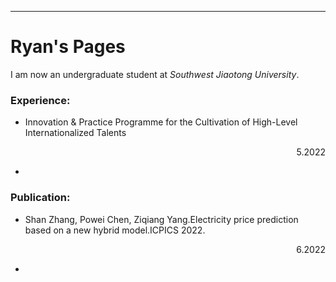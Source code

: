 ---
# Ryan's Pages

I am now an undergraduate student at *Southwest Jiaotong University*.

### Experience:
- Innovation & Practice Programme for the Cultivation of High-Level Internationalized Talents    <p align="right">5.2022<p>                     
- 
### Publication:

- Shan Zhang, Powei Chen, Ziqiang Yang.Electricity price prediction based on a new hybrid model.ICPICS 2022.<p align="right">6.2022</p>
- 